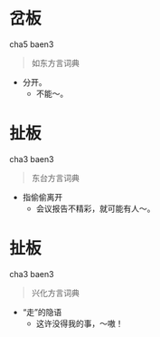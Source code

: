 # 岔板
cha5 baen3
> 如东方言词典
- 分开。
  - 不能～。

# 扯板
cha3 baen3
> 东台方言词典
- 指偷偷离开
  - 会议报告不精彩，就可能有人～。

# 扯板
cha3 baen3
> 兴化方言词典
- “走”的隐语
  - 这许没得我的事，～嗷！
